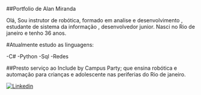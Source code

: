 ##Portfolio de Alan Miranda 

Olá, Sou instrutor de robótica, formado em analise e desenvolvimento , estudante de sistema da informação , desenvolvedor junior.
Nasci no Rio de janeiro e tenho 36 anos.

#Atualmente estudo as linguagens:

-C#
-Python
-Sql 
-Redes
 
##Presto serviço ao Include by Campus Party; que ensina robótica e automação para crianças e adolescente nas periferias do Rio de janeiro.
 


[![Linkedin](https://thumbs.gfycat.com/CalmSpanishKoi-size_restricted.gif)](https://www.linkedin.com/in/alan-miranda-b1b705236"Linkedin")
